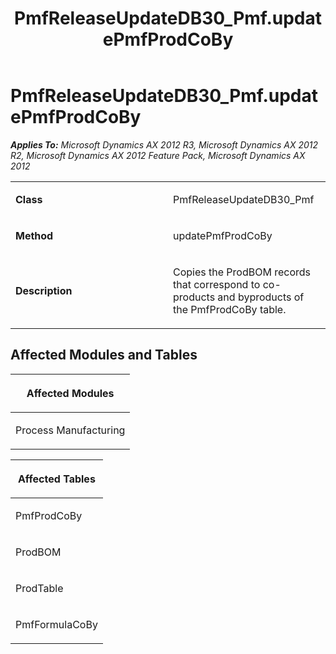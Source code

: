 ﻿---
title: PmfReleaseUpdateDB30_Pmf.updatePmfProdCoBy
TOCTitle: PmfReleaseUpdateDB30_Pmf.updatePmfProdCoBy
ms:assetid: 5cdceccd-accd-04d6-6568-fb62fb41dffd
ms:mtpsurl: https://msdn.microsoft.com/en-us/library/JJ718992(v=AX.60)
ms:contentKeyID: 49708534
ms.date: 05/18/2015
mtps_version: v=AX.60
---

# PmfReleaseUpdateDB30\_Pmf.updatePmfProdCoBy 


_**Applies To:** Microsoft Dynamics AX 2012 R3, Microsoft Dynamics AX 2012 R2, Microsoft Dynamics AX 2012 Feature Pack, Microsoft Dynamics AX 2012_

<table>
<colgroup>
<col style="width: 50%" />
<col style="width: 50%" />
</colgroup>
<tbody>
<tr class="odd">
<td><p><strong>Class</strong></p></td>
<td><p>PmfReleaseUpdateDB30_Pmf</p></td>
</tr>
<tr class="even">
<td><p><strong>Method</strong></p></td>
<td><p>updatePmfProdCoBy</p></td>
</tr>
<tr class="odd">
<td><p><strong>Description</strong></p></td>
<td><p>Copies the ProdBOM records that correspond to co-products and byproducts of the PmfProdCoBy table.</p></td>
</tr>
</tbody>
</table>


## Affected Modules and Tables

<table>
<colgroup>
<col style="width: 100%" />
</colgroup>
<thead>
<tr class="header">
<th><p>Affected Modules</p></th>
</tr>
</thead>
<tbody>
<tr class="odd">
<td><p>Process Manufacturing</p></td>
</tr>
</tbody>
</table>


<table>
<colgroup>
<col style="width: 100%" />
</colgroup>
<thead>
<tr class="header">
<th><p>Affected Tables</p></th>
</tr>
</thead>
<tbody>
<tr class="odd">
<td><p>PmfProdCoBy</p></td>
</tr>
<tr class="even">
<td><p>ProdBOM</p></td>
</tr>
<tr class="odd">
<td><p>ProdTable</p></td>
</tr>
<tr class="even">
<td><p>PmfFormulaCoBy</p></td>
</tr>
</tbody>
</table>

  


